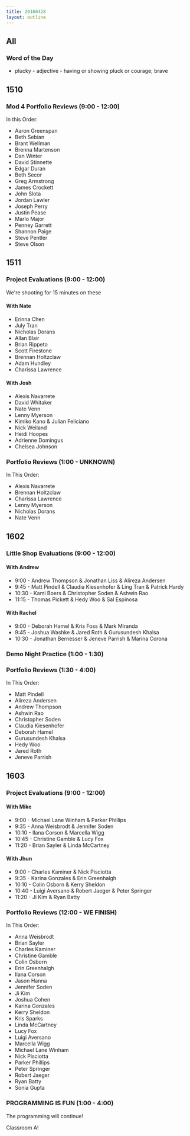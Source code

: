 ```yaml
---
title: 20160428
layout: outline
---
```


## All

### Word of the Day
* plucky - adjective - having or showing pluck or courage; brave


## 1510

### Mod 4 Portfolio Reviews (9:00 - 12:00)

In this Order:

* Aaron Greenspan
* Beth Sebian
* Brant Wellman
* Brenna Martenson
* Dan Winter
* David Stinnette
* Edgar Duran
* Beth Secor
* Greg Armstrong
* James Crockett
* John Slota
* Jordan Lawler
* Joseph Perry
* Justin Pease
* Marlo Major
* Penney Garrett
* Shannon Paige
* Steve Pentler
* Steve Olson


## 1511

### Project Evaluations (9:00 - 12:00)

We're shooting for 15 minutes on these

#### With Nate

- Erinna Chen
- July Tran
- Nicholas Dorans
- Allan Blair
- Brian Rippeto
- Scott Firestone
- Brennan Holtzclaw
- Adam Hundley
- Charissa Lawrence

#### With Josh

- Alexis Navarrete
- David Whitaker
- Nate Venn
- Lenny Myerson
- Kimiko Kano & Julian Feliciano
- Nick Weiland
- Heidi Hoopes
- Adrienne Domingus
- Chelsea Johnson

### Portfolio Reviews (1:00 - UNKNOWN)

In This Order:

* Alexis Navarrete
* Brennan Holtzclaw
* Charissa Lawrence
* Lenny Myerson
* Nicholas Dorans
* Nate Venn


## 1602

### Little Shop Evaluations (9:00 - 12:00)

#### With Andrew

* 9:00 - Andrew Thompson & Jonathan Liss & Alireza Andersen
* 9:45 - Matt Pindell & Claudia Kiesenhofer & Ling Tran & Patrick Hardy
* 10:30 - Kami Boers & Christopher Soden & Ashwin Rao
* 11:15 - Thomas Pickett & Hedy Woo & Sal Espinosa

#### With Rachel

* 9:00 - Deborah Hamel & Kris Foss & Mark Miranda
* 9:45 - Joshua Washke & Jared Roth & Gurusundesh Khalsa
* 10:30 - Jonathan Bernesser & Jeneve Parrish & Marina Corona

### Demo Night Practice (1:00 - 1:30)

### Portfolio Reviews (1:30 - 4:00)

In This Order:

* Matt Pindell
* Alireza Andersen
* Andrew Thompson
* Ashwin Rao
* Christopher Soden
* Claudia Kiesenhofer
* Deborah Hamel
* Gurusundesh Khalsa
* Hedy Woo
* Jared Roth
* Jeneve Parrish

## 1603

### Project Evaluations (9:00 - 12:00)

#### With Mike
* 9:00 - Michael Lane Winham & Parker Phillips
* 9:35 - Anna Weisbrodt & Jennifer Soden
* 10:10 - Ilana Corson & Marcella Wigg
* 10:45 - Christine Gamble & Lucy Fox
* 11:20 - Brian Sayler & Linda McCartney


#### With Jhun
* 9:00 - Charles Kaminer & Nick Pisciotta
* 9:35 - Karina Gonzales & Erin Greenhalgh
* 10:10 - Colin Osborn & Kerry Sheldon
* 10:40 - Luigi Aversano & Robert Jaeger & Peter Springer
* 11:20 - Ji Kim & Ryan Batty

### Portfolio Reviews (12:00 - WE FINISH)
In This Order:

* Anna Weisbrodt
* Brian Sayler
* Charles Kaminer
* Christine Gamble
* Colin Osborn
* Erin Greenhalgh
* Ilana Corson
* Jason Hanna
* Jennifer Soden
* Ji Kim
* Joshua Cohen
* Karina Gonzales
* Kerry Sheldon
* Kris Sparks
* Linda McCartney
* Lucy Fox
* Luigi Aversano
* Marcella Wigg
* Michael Lane Winham
* Nick Pisciotta
* Parker Phillips
* Peter Springer
* Robert Jaeger
* Ryan Batty
* Sonia Gupta


### PROGRAMMING IS FUN (1:00 - 4:00)

The programming will continue!

Classroom A!
